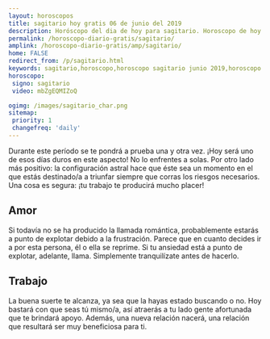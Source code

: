 ```yaml
---
layout: horoscopos
title: sagitario hoy gratis 06 de junio del 2019 
description: Horóscopo del dia de hoy para sagitario. Horoscopo de hoy 06 de junio del 2019. Las predicciones de amor, trabajo, vida personal gratis.
permalink: /horoscopo-diario-gratis/sagitario/
amplink: /horoscopo-diario-gratis/amp/sagitario/
home: FALSE
redirect_from: /p/sagitario.html
keywords: sagitario,horoscopo,horoscopo sagitario junio 2019,horoscopo sagitario hoy,tarot sagitario junio 2019,horoscopo sagitario,tarot sagitario hoy,horoscopo de hoy,horoscopo diario,tarot del amor,horoscopo de hoy sagitario,horoscopo diario del tarot, Horoscopo de hoy sagitario 06 de junio del 2019,horóscopo del día, el horoscopo de hoy
horoscopo:
 signo: sagitario
 video: mbZgEQMIZoQ

ogimg: /images/sagitario_char.png
sitemap:
 priority: 1
 changefreq: 'daily'
---
```



Durante este período se te pondrá a prueba una y otra vez. ¡Hoy será uno de esos días duros en este aspecto! No lo enfrentes a solas. Por otro lado más positivo: la configuración astral hace que éste sea un momento en el que estás destinado/a a triunfar siempre que corras los riesgos necesarios. Una cosa es segura: ¡tu trabajo te producirá mucho placer!

## Amor

Si todavía no se ha producido la llamada romántica, probablemente estarás a punto de explotar debido a la frustración. Parece que en cuanto decides ir a por esta persona, él o ella se reprime. Si tu ansiedad está a punto de explotar, adelante, llama. Simplemente tranquilízate antes de hacerlo.

## Trabajo

La buena suerte te alcanza, ya sea que la hayas estado buscando o no. Hoy bastará con que seas tú mismo/a, así atraerás a tu lado gente afortunada que te brindará apoyo. Además, una nueva relación nacerá, una relación que resultará ser muy beneficiosa para ti.